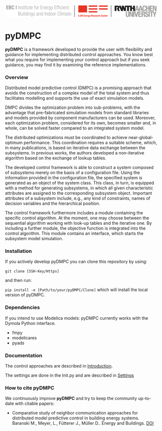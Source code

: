 ![E.ON EBC RWTH Aachen University](./pyDMPC/Resources/Images/EBC_Logo.png)

# pyDMPC

**pyDMPC** is a framework developed to provide the user with flexibility and guidance for implementing distributed control approaches. You know best what you require for implementing your control approach but if you seek guidance, you may find it by examining the reference implementations.

### Overview
Distributed model predictive control (DMPC) is a promising approach that avoids the construction of a complex model of the total system and thus facilitates modelling and supports the use of exact simulation models.

DMPC divides the optimization problem into sub-problems, with the advantage that pre-fabricated simulation models from standard libraries and models provided by component manufacturers can be used. Moreover, each optimization problem, considered for its own, becomes smaller and, in whole, can be solved faster compared to an integrated system model.

The distributed optimizations must be coordinated to achieve near-global-optimum performance. This coordination requires a suitable scheme, which, in many publications, is based on iterative data exchange between the subsystems. In previous works, the authors developed a non-iterative algorithm based on the exchange of lookup tables.

The developed control framework is able to construct a system composed of subsystems merely on the basis of a configuration file. Using the information provided in the configuration file, the specified system is generated as an object of the system class. This class, in turn, is equipped with a method for generating subsystems, in which all given characteristic attributes are assigned to the corresponding subsystem object. Important attributes of a subsystem include, e.g., any kind of constraints, names of decision variables and the hierarchical position.

The control framework furthermore includes a module containing the specific control algorithm. At the moment, one may choose between the sequential algorithm working with look-up tables and the iterative one. By including a further module, the objective function is integrated into the control algorithm. This  module contains an interface, which starts the subsystem model simulation.

### Installation

If you actively develop pyDMPC you can clone this repository by using:

 `git clone [SSH-Key/Https]`

and then run:

 `pip install -e [Path/to/your/pyDMPC/Clone]` which will install the local version of pyDMPC.

### Dependencies

If you intend to use Modelica models: pyDMPC currently works with the Dymola Python interface.
- fmpy
- modelicares
- pyads

### Documentation
The control approaches are described in  [Introduction](Tutorial/Introduction.md).

The settings are done in the Init.py and are described in [Settings](Tutorial/Settings.md)

### How to cite pyDMPC

We continuously improve **pyDMPC** and try to keep the community up-to-date with citable papers:

- Comparative study of neighbor communication approaches for distributed model predictive control in building energy systems.
  Baranski M., Meyer, L., Fütterer J., Müller D..
  Energy and Buildings.
  [DOI](https://doi.org/10.1016/j.energy.2019.06.037)
